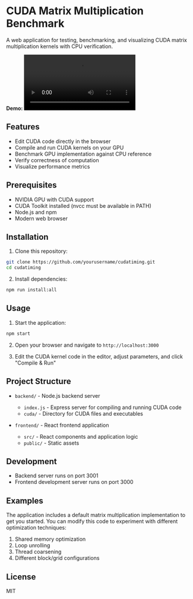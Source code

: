 # CUDA Matrix Multiplication Benchmark

A web application for testing, benchmarking, and visualizing CUDA matrix multiplication kernels with CPU verification.

**Demo:**
![demo](demo.mp4)

## Features

- Edit CUDA code directly in the browser
- Compile and run CUDA kernels on your GPU
- Benchmark GPU implementation against CPU reference
- Verify correctness of computation
- Visualize performance metrics

## Prerequisites

- NVIDIA GPU with CUDA support
- CUDA Toolkit installed (nvcc must be available in PATH)
- Node.js and npm
- Modern web browser

## Installation

1. Clone this repository:
```bash
git clone https://github.com/yourusername/cudatiming.git
cd cudatiming
```

2. Install dependencies:
```bash
npm run install:all
```

## Usage

1. Start the application:
```bash
npm start
```

2. Open your browser and navigate to `http://localhost:3000`

3. Edit the CUDA kernel code in the editor, adjust parameters, and click "Compile & Run"

## Project Structure

- `backend/` - Node.js backend server
  - `index.js` - Express server for compiling and running CUDA code
  - `cuda/` - Directory for CUDA files and executables

- `frontend/` - React frontend application
  - `src/` - React components and application logic
  - `public/` - Static assets

## Development

- Backend server runs on port 3001
- Frontend development server runs on port 3000

## Examples

The application includes a default matrix multiplication implementation to get you started. You can modify this code to experiment with different optimization techniques:

1. Shared memory optimization
2. Loop unrolling
3. Thread coarsening
4. Different block/grid configurations

## License

MIT
